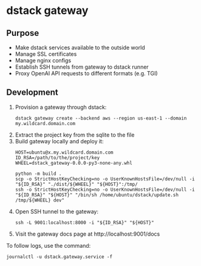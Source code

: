 # dstack gateway

## Purpose

* Make dstack services available to the outside world
* Manage SSL certificates
* Manage nginx configs
* Establish SSH tunnels from gateway to dstack runner
* Proxy OpenAI API requests to different formats (e.g. TGI)

## Development

1. Provision a gateway through dstack:
   ```shell
   dstack gateway create --backend aws --region us-east-1 --domain my.wildcard.domain.com
   ```
2. Extract the project key from the sqlite to the file
3. Build gateway locally and deploy it:
   ```shell
   HOST=ubuntu@x.my.wildcard.domain.com
   ID_RSA=/path/to/the/project/key
   WHEEL=dstack_gateway-0.0.0-py3-none-any.whl
   
   python -m build .
   scp -o StrictHostKeyChecking=no -o UserKnownHostsFile=/dev/null -i "${ID_RSA}" "./dist/${WHEEL}" "${HOST}":/tmp/
   ssh -o StrictHostKeyChecking=no -o UserKnownHostsFile=/dev/null -i "${ID_RSA}" "${HOST}" "/bin/sh /home/ubuntu/dstack/update.sh /tmp/${WHEEL} dev"
   ```
4. Open SSH tunnel to the gateway:
   ```shell
   ssh -L 9001:localhost:8000 -i "${ID_RSA}" "${HOST}"
   ```
5. Visit the gateway docs page at http://localhost:9001/docs

To follow logs, use the command:
```shell
journalctl -u dstack.gateway.service -f
```
